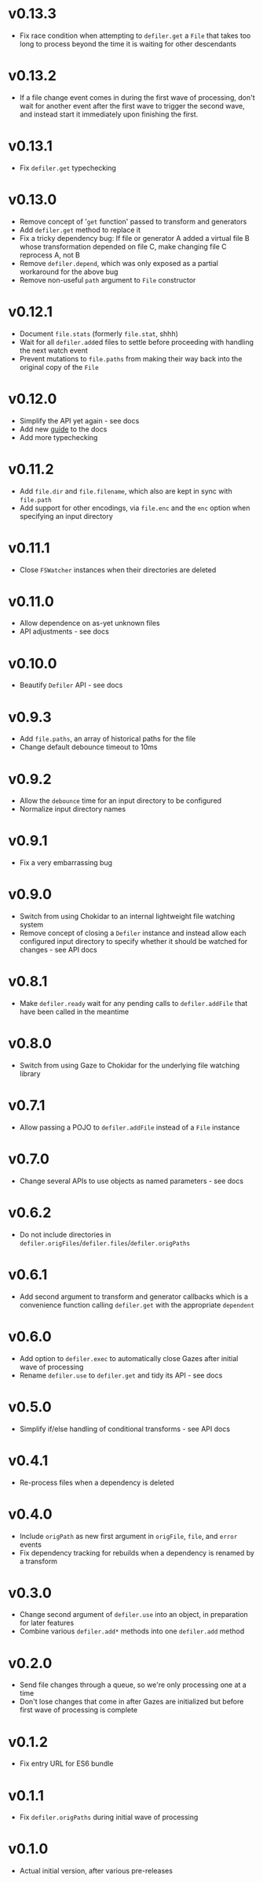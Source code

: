 # v0.13.3

- Fix race condition when attempting to `defiler.get` a `File` that takes too long to process beyond the time it is waiting for other descendants

# v0.13.2

- If a file change event comes in during the first wave of processing, don't wait for another event after the first wave to trigger the second wave, and instead start it immediately upon finishing the first.

# v0.13.1

- Fix `defiler.get` typechecking

# v0.13.0

- Remove concept of '`get` function' passed to transform and generators
- Add `defiler.get` method to replace it
- Fix a tricky dependency bug: If file or generator A added a virtual file B whose transformation depended on file C, make changing file C reprocess A, not B
- Remove `defiler.depend`, which was only exposed as a partial workaround for the above bug
- Remove non-useful `path` argument to `File` constructor

# v0.12.1

- Document `file.stats` (formerly `file.stat`, shhh)
- Wait for all `defiler.add`ed files to settle before proceeding with handling the next watch event
- Prevent mutations to `file.paths` from making their way back into the original copy of the `File`

# v0.12.0

- Simplify the API yet again - see docs
- Add new [guide](GUIDE.md#readme) to the docs
- Add more typechecking

# v0.11.2

- Add `file.dir` and `file.filename`, which also are kept in sync with `file.path`
- Add support for other encodings, via `file.enc` and the `enc` option when specifying an input directory

# v0.11.1

- Close `FSWatcher` instances when their directories are deleted

# v0.11.0

- Allow dependence on as-yet unknown files
- API adjustments - see docs

# v0.10.0

- Beautify `Defiler` API - see docs

# v0.9.3

- Add `file.paths`, an array of historical paths for the file
- Change default debounce timeout to 10ms

# v0.9.2

- Allow the `debounce` time for an input directory to be configured
- Normalize input directory names

# v0.9.1

- Fix a very embarrassing bug

# v0.9.0

- Switch from using Chokidar to an internal lightweight file watching system
- Remove concept of closing a `Defiler` instance and instead allow each configured input directory to specify whether it should be watched for changes - see API docs

# v0.8.1

- Make `defiler.ready` wait for any pending calls to `defiler.addFile` that have been called in the meantime

# v0.8.0

- Switch from using Gaze to Chokidar for the underlying file watching library

# v0.7.1

- Allow passing a POJO to `defiler.addFile` instead of a `File` instance

# v0.7.0

- Change several APIs to use objects as named parameters - see docs

# v0.6.2

- Do not include directories in `defiler.origFiles`/`defiler.files`/`defiler.origPaths`

# v0.6.1

- Add second argument to transform and generator callbacks which is a convenience function calling `defiler.get` with the appropriate `dependent`

# v0.6.0

- Add option to `defiler.exec` to automatically close Gazes after initial wave of processing
- Rename `defiler.use` to `defiler.get` and tidy its API - see docs

# v0.5.0

- Simplify if/else handling of conditional transforms - see API docs

# v0.4.1

- Re-process files when a dependency is deleted

# v0.4.0

- Include `origPath` as new first argument in `origFile`, `file`, and `error` events
- Fix dependency tracking for rebuilds when a dependency is renamed by a transform

# v0.3.0

- Change second argument of `defiler.use` into an object, in preparation for later features
- Combine various `defiler.add*` methods into one `defiler.add` method

# v0.2.0

- Send file changes through a queue, so we're only processing one at a time
- Don't lose changes that come in after Gazes are initialized but before first wave of processing is complete

# v0.1.2

- Fix entry URL for ES6 bundle

# v0.1.1

- Fix `defiler.origPaths` during initial wave of processing

# v0.1.0

- Actual initial version, after various pre-releases
